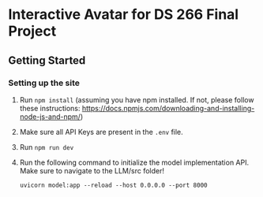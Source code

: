 # Interactive Avatar for DS 266 Final Project

## Getting Started

### Setting up the site

1. Run `npm install` (assuming you have npm installed. If not, please follow these instructions: https://docs.npmjs.com/downloading-and-installing-node-js-and-npm/)

2. Make sure all API Keys are present in the `.env` file.

3. Run `npm run dev`

4. Run the following command to initialize the model implementation API. Make sure to navigate to the LLM/src folder!

   `uvicorn model:app --reload --host 0.0.0.0 --port 8000`